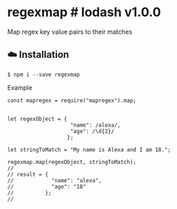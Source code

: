 # regexmap # lodash v1.0.0

Map regex key value pairs to their matches

## :cloud: Installation

```
$ npm i --save regexmap
```

Example

```
const mapregex = require("mapregex").map;


let regexObject = {
                    "name": /alexa/, 
                    "age": /\d{2}/ 
                   };

let stringToMatch = "My name is Alexa and I am 18.";

regexmap.map(regexObject, stringToMatch);
//
// result = {
//            "name": "alexa", 
//            "age": "18" 
//          };
//
```